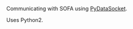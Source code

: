 Communicating with SOFA using [PyDataSocket](https://github.com/psomers3/PyDataSocket).

Uses Python2.
